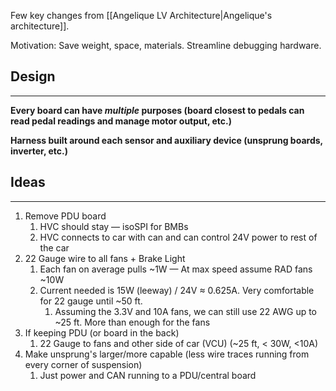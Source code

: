 Few key changes from [[Angelique LV Architecture|Angelique's architecture]].

Motivation: Save weight, space, materials. Streamline debugging hardware.

## Design
****
**Every board can have *multiple* purposes (board closest to pedals can read pedal readings and manage motor output, etc.)**

**Harness built around each sensor and auxiliary device (unsprung boards, inverter, etc.)**

## Ideas
****
1. Remove PDU board
	1. HVC should stay — isoSPI for BMBs
	2. HVC connects to car with can and can control 24V power to rest of the car
2. 22 Gauge wire to all fans + Brake Light
	1. Each fan on average pulls ~1W — At max speed assume RAD fans ~10W
	2. Current needed is 15W (leeway) / 24V $\approx$ 0.625A. Very comfortable for 22 gauge until ~50 ft.
		1. Assuming the 3.3V and 10A fans, we can still use 22 AWG up to ~25 ft. More than enough for the fans
3. If keeping PDU (or board in the back)
	1. 22 Gauge to fans and other side of car (VCU) (~25 ft, < 30W, <10A)
4. Make unsprung's larger/more capable (less wire traces running from every corner of suspension)
	1. Just power and CAN running to a PDU/central board


